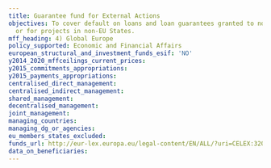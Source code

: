 ```yaml
---
title: Guarantee fund for External Actions
objectives: To cover default on loans and loan guarantees granted to non-EU States
  or for projects in non-EU States.
mff_heading: 4) Global Europe
policy_supported: Economic and Financial Affairs
european_structural_and_investment_funds_esif: 'NO'
y2014_2020_mffceilings_current_prices: 
y2015_commitments_appropriations: 
y2015_payments_appropriations: 
centralised_direct_management: 
centralised_indirect_management: 
shared_management: 
decentralised_management: 
joint_management: 
managing_countries: 
managing_dg_or_agencies: 
eu_members_states_excluded: 
funds_url: http://eur-lex.europa.eu/legal-content/EN/ALL/?uri=CELEX:32014D0466
data_on_beneficiaries: 
---
```

